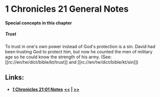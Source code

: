 # 1 Chronicles 21 General Notes #

#### Special concepts in this chapter ####

##### Trust #####
To trust in one's own power instead of God's protection is a sin. David had been trusting God to protect him, but now he counted the men of military age so he could know the strength of his army. (See: [[rc://en/tw/dict/bible/kt/trust]] and [[rc://en/tw/dict/bible/kt/sin]])

## Links: ##

* __[1 Chronicles 21:01 Notes](./01.md)__
__[<<](../20/intro.md) | [>>](../22/intro.md)__